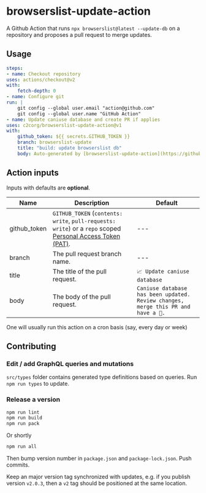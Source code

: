 # browserslist-update-action

A Github Action that runs `npx browserslist@latest --update-db` on a repository and proposes a pull request to merge updates.

## Usage

```yaml
steps:
- name: Checkout repository
uses: actions/checkout@v2
with:
    fetch-depth: 0
- name: Configure git
run: |
    git config --global user.email "action@github.com"
    git config --global user.name "GitHub Action"
- name: Update caniuse database and create PR if applies
uses: c2corg/browserslist-update-action@v1
with:
    github_token: ${{ secrets.GITHUB_TOKEN }}
    branch: browserslist-update
    title: "build: update browserslist db"
    body: Auto-generated by [browserslist-update-action](https://github.com/c2corg/browserslist-update-action/)
```

## Action inputs

Inputs with defaults are **optional**.

| Name         | Description                                                                                                                                                                                               | Default                                                                           |
| ------------ | --------------------------------------------------------------------------------------------------------------------------------------------------------------------------------------------------------- | --------------------------------------------------------------------------------- |
| github_token | `GITHUB_TOKEN` (`contents: write`, `pull-requests: write`) or a `repo` scoped [Personal Access Token (PAT)](https://docs.github.com/en/github/authenticating-to-github/creating-a-personal-access-token). | ---                                                                               |
| branch       | The pull request branch name.                                                                                                                                                                             | ---                                                                               |
| title        | The title of the pull request.                                                                                                                                                                            | `📈 Update caniuse database`                                                      |
| body         | The body of the pull request.                                                                                                                                                                             | `Caniuse database has been updated. Review changes, merge this PR and have a 🍺.` |

One will usually run this action on a cron basis (say, every day or week)

## Contributing

### Edit / add GraphQL queries and mutations

`src/types` folder contains generated type definitions based on queries. Run `npm run types` to update.

### Release a version

```sh
npm run lint
npm run build
npm run pack
```

Or shortly

```sh
npm run all
```

Then bump version number in `package.json` and `package-lock.json`. Push commits.

Keep an major version tag synchronized with updates, e.g. if you publish version `v2.0.3`, then a `v2` tag should be positioned at the same location.
